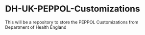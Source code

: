 # DH-UK-PEPPOL-Customizations
This will be a repository to store the PEPPOL Customizations from Department of Health England
